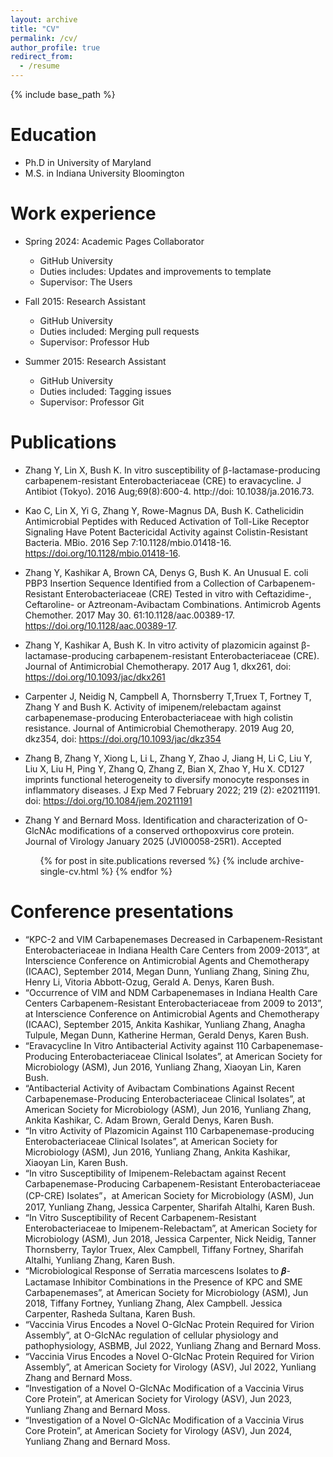 ```yaml
---
layout: archive
title: "CV"
permalink: /cv/
author_profile: true
redirect_from:
  - /resume
---
```


{% include base_path %}

Education
======
* Ph.D in University of Maryland
* M.S. in Indiana University Bloomington


Work experience
======
* Spring 2024: Academic Pages Collaborator
  * GitHub University
  * Duties includes: Updates and improvements to template
  * Supervisor: The Users

* Fall 2015: Research Assistant
  * GitHub University
  * Duties included: Merging pull requests
  * Supervisor: Professor Hub

* Summer 2015: Research Assistant
  * GitHub University
  * Duties included: Tagging issues
  * Supervisor: Professor Git
  

Publications
======
* Zhang Y, Lin X, Bush K. In vitro susceptibility of β-lactamase-producing carbapenem-resistant Enterobacteriaceae (CRE) to eravacycline. J Antibiot (Tokyo). 2016 Aug;69(8):600-4. http://doi: 10.1038/ja.2016.73.
* Kao C, Lin X, Yi G, Zhang Y, Rowe-Magnus DA, Bush K. Cathelicidin Antimicrobial Peptides with Reduced Activation of Toll-Like Receptor Signaling Have Potent Bactericidal Activity against Colistin-Resistant Bacteria. MBio. 2016 Sep 7:10.1128/mbio.01418-16. https://doi.org/10.1128/mbio.01418-16.
* Zhang Y, Kashikar A, Brown CA, Denys G, Bush K. An Unusual E. coli PBP3 Insertion Sequence Identified from a Collection of Carbapenem-Resistant Enterobacteriaceae (CRE) Tested in vitro with Ceftazidime-, Ceftaroline- or Aztreonam-Avibactam Combinations. Antimicrob Agents Chemother. 2017 May 30. 61:10.1128/aac.00389-17. https://doi.org/10.1128/aac.00389-17.
* Zhang Y, Kashikar A, Bush K. In vitro activity of plazomicin against β-lactamase-producing carbapenem-resistant Enterobacteriaceae (CRE). Journal of Antimicrobial Chemotherapy. 2017 Aug 1, dkx261, doi: https://doi.org/10.1093/jac/dkx261
* Carpenter J, Neidig N, Campbell A, Thornsberry T,Truex T, Fortney T, Zhang Y and Bush K. Activity of imipenem/relebactam against carbapenemase-producing Enterobacteriaceae with high colistin resistance. Journal of Antimicrobial Chemotherapy. 2019 Aug 20, dkz354, doi: https://doi.org/10.1093/jac/dkz354
* Zhang B, Zhang Y, Xiong L, Li L, Zhang Y, Zhao J, Jiang H, Li C, Liu Y, Liu X, Liu H, Ping Y, Zhang Q, Zhang Z, Bian X, Zhao Y, Hu X. CD127 imprints functional heterogeneity to diversify monocyte responses in inflammatory diseases. J Exp Med 7 February 2022; 219 (2): e20211191. doi: https://doi.org/10.1084/jem.20211191
* Zhang Y and Bernard Moss. Identification and characterization of O-GlcNAc modifications of a conserved orthopoxvirus core protein. Journal of Virology January 2025 (JVI00058-25R1). Accepted

  <ul>{% for post in site.publications reversed %}
    {% include archive-single-cv.html %}
  {% endfor %}</ul>

Conference presentations
======
* “KPC-2 and VIM Carbapenemases Decreased in Carbapenem-Resistant Enterobacteriaceae in Indiana Health Care Centers from 2009-2013”, at Interscience Conference on Antimicrobial Agents and Chemotherapy (ICAAC), September 2014, Megan Dunn, Yunliang Zhang, Sining Zhu, Henry Li, Vitoria Abbott-Ozug, Gerald A. Denys, Karen Bush. 
* “Occurrence of VIM and NDM Carbapenemases in Indiana Health Care Centers Carbapenem-Resistant Enterobacteriaceae from 2009 to 2013”, at Interscience Conference on   Antimicrobial Agents and Chemotherapy (ICAAC), September 2015, Ankita Kashikar, Yunliang Zhang, Anagha Tulpule, Megan Dunn, Katherine Herman, Gerald Denys, Karen Bush.
* “Eravacycline In Vitro Antibacterial Activity against 110 Carbapenemase-Producing Enterobacteriaceae Clinical Isolates”, at American Society for Microbiology (ASM), Jun 2016, Yunliang Zhang, Xiaoyan Lin, Karen Bush.
* “Antibacterial Activity of Avibactam Combinations Against Recent Carbapenemase-Producing Enterobacteriaceae Clinical Isolates”, at American Society for Microbiology (ASM), Jun 2016, Yunliang Zhang, Ankita Kashikar, C. Adam Brown, Gerald Denys, Karen Bush.
* “In vitro Activity of Plazomicin Against 110 Carbapenemase-producing Enterobacteriaceae Clinical Isolates”, at American Society for Microbiology (ASM), Jun 2016, Yunliang Zhang, Ankita Kashikar, Xiaoyan Lin, Karen Bush. 
* “In vitro Susceptibility of Imipenem-Relebactam against Recent Carbapenemase-Producing
Carbapenem-Resistant Enterobacteriaceae (CP-CRE) Isolates”，at American Society for Microbiology (ASM), Jun 2017, Yunliang Zhang, Jessica Carpenter, Sharifah Altalhi, Karen Bush.
* “In Vitro Susceptibility of Recent Carbapenem-Resistant Enterobacteriaceae to Imipenem-Relebactam”, at American Society for Microbiology (ASM), Jun 2018, Jessica Carpenter, Nick Neidig, Tanner Thornsberry, Taylor Truex, Alex Campbell, Tiffany Fortney, Sharifah Altalhi, Yunliang Zhang, Karen Bush.
* “Microbiological Response of Serratia marcescens Isolates to 𝜷-Lactamase Inhibitor Combinations in the Presence of KPC and SME Carbapenemases”, at American Society for Microbiology (ASM), Jun 2018, Tiffany Fortney, Yunliang Zhang, Alex Campbell. Jessica Carpenter, Rasheda Sultana, Karen Bush.
* “Vaccinia Virus Encodes a Novel O-GlcNac Protein Required for Virion Assembly”, at O-GlcNAc regulation of cellular physiology and pathophysiology, ASBMB, Jul 2022, Yunliang Zhang and Bernard Moss.
* “Vaccinia Virus Encodes a Novel O-GlcNac Protein Required for Virion Assembly”, at American Society for Virology (ASV), Jul 2022, Yunliang Zhang and Bernard Moss.
* “Investigation of a Novel O-GlcNAc Modification of a Vaccinia Virus Core Protein”, at American Society for Virology (ASV), Jun 2023, Yunliang Zhang and Bernard Moss.
* “Investigation of a Novel O-GlcNAc Modification of a Vaccinia Virus Core Protein”, at American Society for Virology (ASV), Jun 2024, Yunliang Zhang and Bernard Moss.

